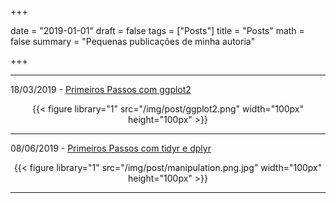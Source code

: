 +++

date = "2019-01-01"
draft = false
tags = ["Posts"]
title = "Posts"
math = false
summary = "Pequenas publicações de minha autoria"


+++

---

18/03/2019 - [Primeiros Passos com ggplot2](/img/post/post_ggplot2.html)

<center>
{{< figure library="1" src="/img/post/ggplot2.png" width="100px" height="100px" >}}
</center>

---

08/06/2019 - [Primeiros Passos com tidyr e dplyr](/img/post/post_td.html)

<center>
{{< figure library="1" src="/img/post/manipulation.png.jpg" width="100px" height="100px" >}}
</center>

---

